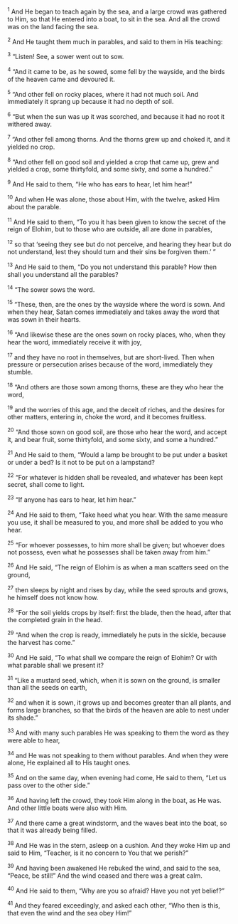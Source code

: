 <sup>1</sup> And He began to teach again by the sea, and a large crowd was gathered to Him, so that He entered into a boat, to sit in the sea. And all the crowd was on the land facing the sea.

<sup>2</sup> And He taught them much in parables, and said to them in His teaching:

<sup>3</sup> “Listen! See, a sower went out to sow.

<sup>4</sup> “And it came to be, as he sowed, some fell by the wayside, and the birds of the heaven came and devoured it.

<sup>5</sup> “And other fell on rocky places, where it had not much soil. And immediately it sprang up because it had no depth of soil.

<sup>6</sup> “But when the sun was up it was scorched, and because it had no root it withered away.

<sup>7</sup> “And other fell among thorns. And the thorns grew up and choked it, and it yielded no crop.

<sup>8</sup> “And other fell on good soil and yielded a crop that came up, grew and yielded a crop, some thirtyfold, and some sixty, and some a hundred.”

<sup>9</sup> And He said to them, “He who has ears to hear, let him hear!”

<sup>10</sup> And when He was alone, those about Him, with the twelve, asked Him about the parable.

<sup>11</sup> And He said to them, “To you it has been given to know the secret of the reign of Elohim, but to those who are outside, all are done in parables,

<sup>12</sup> so that ‘seeing they see but do not perceive, and hearing they hear but do not understand, lest they should turn and their sins be forgiven them.’ ”

<sup>13</sup> And He said to them, “Do you not understand this parable? How then shall you understand all the parables?

<sup>14</sup> “The sower sows the word.

<sup>15</sup> “These, then, are the ones by the wayside where the word is sown. And when they hear, Satan comes immediately and takes away the word that was sown in their hearts.

<sup>16</sup> “And likewise these are the ones sown on rocky places, who, when they hear the word, immediately receive it with joy,

<sup>17</sup> and they have no root in themselves, but are short-lived. Then when pressure or persecution arises because of the word, immediately they stumble.

<sup>18</sup> “And others are those sown among thorns, these are they who hear the word,

<sup>19</sup> and the worries of this age, and the deceit of riches, and the desires for other matters, entering in, choke the word, and it becomes fruitless.

<sup>20</sup> “And those sown on good soil, are those who hear the word, and accept it, and bear fruit, some thirtyfold, and some sixty, and some a hundred.”

<sup>21</sup> And He said to them, “Would a lamp be brought to be put under a basket or under a bed? Is it not to be put on a lampstand?

<sup>22</sup> “For whatever is hidden shall be revealed, and whatever has been kept secret, shall come to light.

<sup>23</sup> “If anyone has ears to hear, let him hear.”

<sup>24</sup> And He said to them, “Take heed what you hear. With the same measure you use, it shall be measured to you, and more shall be added to you who hear.

<sup>25</sup> “For whoever possesses, to him more shall be given; but whoever does not possess, even what he possesses shall be taken away from him.”

<sup>26</sup> And He said, “The reign of Elohim is as when a man scatters seed on the ground,

<sup>27</sup> then sleeps by night and rises by day, while the seed sprouts and grows, he himself does not know how.

<sup>28</sup> “For the soil yields crops by itself: first the blade, then the head, after that the completed grain in the head.

<sup>29</sup> “And when the crop is ready, immediately he puts in the sickle, because the harvest has come.”

<sup>30</sup> And He said, “To what shall we compare the reign of Elohim? Or with what parable shall we present it?

<sup>31</sup> “Like a mustard seed, which, when it is sown on the ground, is smaller than all the seeds on earth,

<sup>32</sup> and when it is sown, it grows up and becomes greater than all plants, and forms large branches, so that the birds of the heaven are able to nest under its shade.”

<sup>33</sup> And with many such parables He was speaking to them the word as they were able to hear,

<sup>34</sup> and He was not speaking to them without parables. And when they were alone, He explained all to His taught ones.

<sup>35</sup> And on the same day, when evening had come, He said to them, “Let us pass over to the other side.”

<sup>36</sup> And having left the crowd, they took Him along in the boat, as He was. And other little boats were also with Him.

<sup>37</sup> And there came a great windstorm, and the waves beat into the boat, so that it was already being filled.

<sup>38</sup> And He was in the stern, asleep on a cushion. And they woke Him up and said to Him, “Teacher, is it no concern to You that we perish?”

<sup>39</sup> And having been awakened He rebuked the wind, and said to the sea, “Peace, be still!” And the wind ceased and there was a great calm.

<sup>40</sup> And He said to them, “Why are you so afraid? Have you not yet belief?”

<sup>41</sup> And they feared exceedingly, and asked each other, “Who then is this, that even the wind and the sea obey Him!”

